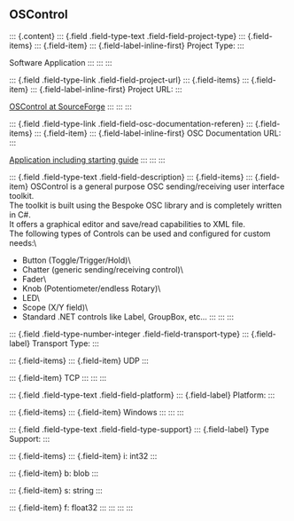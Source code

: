 ## OSControl

::: {.content}
::: {.field .field-type-text .field-field-project-type}
::: {.field-items}
::: {.field-item}
::: {.field-label-inline-first}
Project Type:
:::

Software Application
:::
:::
:::

::: {.field .field-type-link .field-field-project-url}
::: {.field-items}
::: {.field-item}
::: {.field-label-inline-first}
Project URL:
:::

[OSControl at SourceForge](http://sourceforge.net/projects/oscontrol/)
:::
:::
:::

::: {.field .field-type-link .field-field-osc-documentation-referen}
::: {.field-items}
::: {.field-item}
::: {.field-label-inline-first}
OSC Documentation URL:
:::

[Application including starting
guide](http://sourceforge.net/projects/oscontrol/files/)
:::
:::
:::

::: {.field .field-type-text .field-field-description}
::: {.field-items}
::: {.field-item}
OSControl is a general purpose OSC sending/receiving user interface
toolkit.\
The toolkit is built using the Bespoke OSC library and is completely
written in C\#.\
It offers a graphical editor and save/read capabilities to XML file.\
The following types of Controls can be used and configured for custom
needs:\
- Button (Toggle/Trigger/Hold)\
- Chatter (generic sending/receiving control)\
- Fader\
- Knob (Potentiometer/endless Rotary)\
- LED\
- Scope (X/Y field)\
- Standard .NET controls like Label, GroupBox, etc\...
:::
:::
:::

::: {.field .field-type-number-integer .field-field-transport-type}
::: {.field-label}
Transport Type:
:::

::: {.field-items}
::: {.field-item}
UDP
:::

::: {.field-item}
TCP
:::
:::
:::

::: {.field .field-type-text .field-field-platform}
::: {.field-label}
Platform:
:::

::: {.field-items}
::: {.field-item}
Windows
:::
:::
:::

::: {.field .field-type-text .field-field-type-support}
::: {.field-label}
Type Support:
:::

::: {.field-items}
::: {.field-item}
i: int32
:::

::: {.field-item}
b: blob
:::

::: {.field-item}
s: string
:::

::: {.field-item}
f: float32
:::
:::
:::
:::
